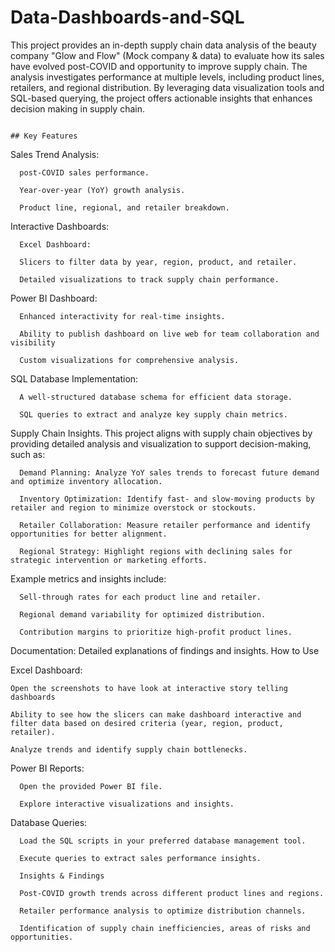 # Data-Dashboards-and-SQL
This project provides an in-depth supply chain data analysis of the beauty company "Glow and Flow" (Mock company & data) to evaluate how its sales have evolved post-COVID and opportunity to improve supply chain. The analysis investigates performance at multiple levels, including product lines, retailers, and regional distribution. By leveraging data visualization tools and SQL-based querying, the project offers actionable insights that enhances decision making in supply chain.  

                                                                          ## Key Features

Sales Trend Analysis:

      post-COVID sales performance.
      
      Year-over-year (YoY) growth analysis.

      Product line, regional, and retailer breakdown.

Interactive Dashboards:

      Excel Dashboard:

      Slicers to filter data by year, region, product, and retailer.

      Detailed visualizations to track supply chain performance.

Power BI Dashboard:

      Enhanced interactivity for real-time insights.

      Ability to publish dashboard on live web for team collaboration and visibility

      Custom visualizations for comprehensive analysis.

SQL Database Implementation:

      A well-structured database schema for efficient data storage.

      SQL queries to extract and analyze key supply chain metrics.
      
                                                                
Supply Chain Insights. This project aligns with supply chain objectives by providing detailed analysis and visualization to support decision-making, such as:

      Demand Planning: Analyze YoY sales trends to forecast future demand and optimize inventory allocation.

      Inventory Optimization: Identify fast- and slow-moving products by retailer and region to minimize overstock or stockouts.

      Retailer Collaboration: Measure retailer performance and identify opportunities for better alignment.

      Regional Strategy: Highlight regions with declining sales for strategic intervention or marketing efforts.

Example metrics and insights include:

      Sell-through rates for each product line and retailer.

      Regional demand variability for optimized distribution.

      Contribution margins to prioritize high-profit product lines.

                                                             

Documentation: Detailed explanations of findings and insights. How to Use

Excel Dashboard:

    Open the screenshots to have look at interactive story telling dashboards

    Ability to see how the slicers can make dashboard interactive and filter data based on desired criteria (year, region, product, retailer).

    Analyze trends and identify supply chain bottlenecks.

Power BI Reports:

      Open the provided Power BI file.

      Explore interactive visualizations and insights.

Database Queries:

      Load the SQL scripts in your preferred database management tool.

      Execute queries to extract sales performance insights.

      Insights & Findings

      Post-COVID growth trends across different product lines and regions.

      Retailer performance analysis to optimize distribution channels.

      Identification of supply chain inefficiencies, areas of risks and opportunities.



